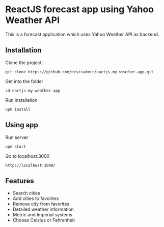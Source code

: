 # ReactJS forecast app using Yahoo Weather API

This is a forecast application which uses Yahoo Weather API as backend.


## Installation
Clone the project:
```
git clone https://github.com/nisicadmir/eactjs-my-weather-app.git
```
Get into the folder
```
cd eactjs-my-weather-app
```
Run installation
```
npm install
```

## Using app
Run server
```
npm start
```
Go to localhost:3000
```
http://localhost:3000/
```
## Features
 * Search cities
 * Add cities to favorites
 * Remove city from favorites
 * Detailed weather information
 * Metric and Imperial systems
 * Choose Celsius or Fahrenheit
